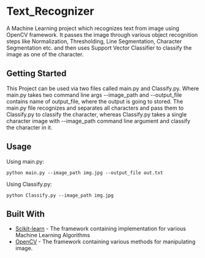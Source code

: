 # Text_Recognizer

A Machine Learning project which recognizes text from image using OpenCV framework.
It passes the image through various object recognition steps like Normalization, Thresholding, Line Segmentation,
Character Segmentation etc. and then uses Support Vector Classifier to classify the image as one of the character. 

## Getting Started
This Project can be used via two files called main.py and Classify.py.
Where main.py takes two command line args --image_path and --output_file contains name of output_file, 
where the output is going to stored. The main.py file recognizes and separates all characters and pass
them to Classify.py to classify the character, whereas Classify.py takes a single character image with 
--image_path command line argument and classify the character in it.

## Usage
Using main.py: 

```python main.py --image_path img.jpg --output_file out.txt```

Using Classify.py: 

```python Classify.py --image_path img.jpg```






## Built With

* [Scikit-learn](http://scikit-learn.org/stable/documentation.html) - The framework containing implementation for
various Machine Learning Algorithms
* [OpenCV](https://docs.opencv.org/2.4/doc/tutorials/tutorials.html) - The framework containing various methods for 
manipulating image.





